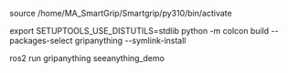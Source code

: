 source /home/MA_SmartGrip/Smartgrip/py310/bin/activate

export SETUPTOOLS_USE_DISTUTILS=stdlib
python -m colcon build --packages-select gripanything --symlink-install

ros2 run gripanything seeanything_demo
